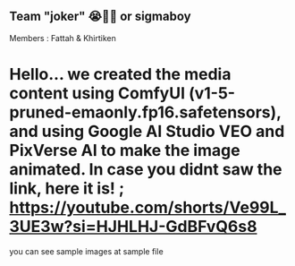 ## Team "joker" 😭🙏🏻 or sigmaboy
Members : Fattah & Khirtiken
 
#  Hello... we created the media content using ComfyUI (v1-5-pruned-emaonly.fp16.safetensors), and using Google AI Studio VEO and PixVerse AI to make the image animated. In case you didnt saw the link, here it is! ; https://youtube.com/shorts/Ve99L_3UE3w?si=HJHLHJ-GdBFvQ6s8

you can see sample images at sample file
